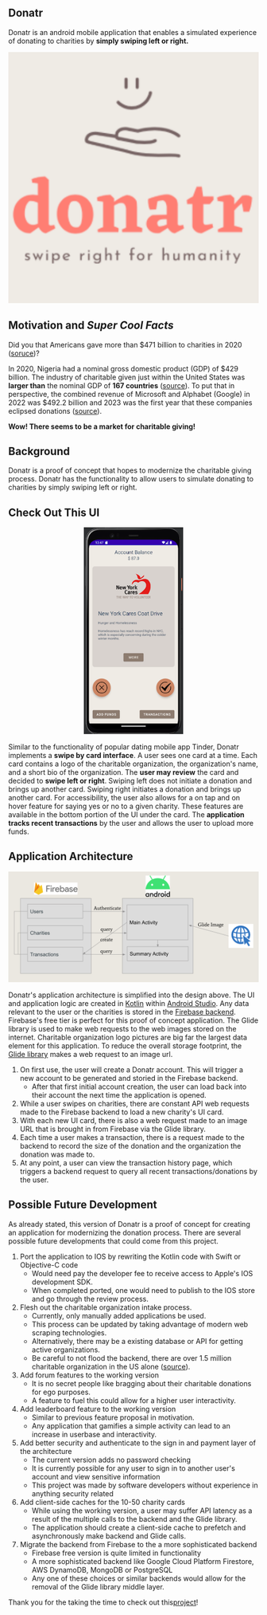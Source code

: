 ## Donatr
Donatr is an android mobile application that enables a simulated experience of donating to charities by **simply swiping left or right.**

<p align="center"><img width="600" src="https://github.com/jrbjrb1212/Donatr/blob/main/readme_pics/Logo.png?raw=true"></p>
<!-- <p align="center"><img width="600" src="readme_pics/Logo.png?raw=true"></p> -->


## Motivation and *Super Cool Facts*
Did you that Americans gave more than $471 billion to charities in 2020 ([soruce](https://www.definefinancial.com/blog/charitable-giving-statistics/#:~:text=In%20fact%2C%20Americans%20gave%20a,giving%20despite%20a%20global%20pandemic.))?

In 2020, Nigeria had a nominal gross domestic product (GDP) of $429 billion. The industry of charitable given just within the United States was **larger than** the nominal GDP of **167 countries** ([source](https://statisticstimes.com/economy/countries-by-gdp.php)). To put that in perspective, the combined revenue of Microsoft and Alphabet (Google) in 2022 was $492.2 billion and 2023 was the first year that these companies eclipsed donations ([source](https://companiesmarketcap.com/largest-companies-by-revenue/)). 

**Wow! There seems to be a market for charitable giving!**

## Background
Donatr is a proof of concept that hopes to modernize the charitable giving process. Donatr has the functionality to allow users to simulate donating to charities by simply swiping left or right.

## Check Out This UI
<p align="center"><img width="200" src="https://github.com/jrbjrb1212/Donatr/blob/main/readme_pics/Demo.png?raw=true"></p>
<!-- <p align="center"><img width="200" src="readme_pics/Demo.png?raw=true"></p> -->

Similar to the functionality of popular dating mobile app Tinder, Donatr implements a **swipe by card interface**. A user sees one card at a time. Each card contains a logo of the charitable organization, the organization's name, and a short bio of the organization. The **user may review** the card and decided to **swipe left or right**. Swiping left does not initiate a donation and brings up another card. Swiping right initiates a donation and brings up another card. For accessibility, the user also allows for a on tap and on hover feature for saying yes or no to a given charity. These features are available in the bottom portion of the UI under the card. The **application tracks recent transactions** by the user and allows the user to upload more funds.


## Application Architecture
<p align="center"><img width="600" src="https://github.com/jrbjrb1212/Donatr/blob/main/readme_pics/Architecture.png?raw=true"></p>
<!-- <p align="center"><img width="600" src="readme_pics/Architecture.png?raw=true"></p> -->

Donatr's application architecture is simplified into the design above. The UI and application logic are created in [Kotlin](https://github.com/JetBrains/kotlin) within [Android Studio](https://developer.android.com/studio). Any data relevant to the user or the charities is stored in the [Firebase backend](https://firebase.google.com/). Firebase's free tier is perfect for this proof of concept application. The Glide library is used to make web requests to the web images stored on the internet. Charitable organization logo pictures are big far the largest data element for this application. To reduce the overall storage footprint, the [Glide library](https://github.com/bumptech/glide) makes a web request to an image url.

1. On first use, the user will create a Donatr account. This will trigger a new account to be generated and storied in the Firebase backend.    
    - After that first initial account creation, the user can load back into their account the next time the application is opened. 
2. While a user swipes on charities, there are constant API web requests made to the Firebase backend to load a new charity's UI card. 
3. With each new UI card, there is also a web request made to an image URL that is brought in from Firebase via the Glide library. 
4. Each time a user makes a transaction, there is a request made to the backend to record the size of the donation and the organization the donation was made to.
5. At any point, a user can view the transaction history page, which triggers a backend request to query all recent transactions/donations by the user.

## Possible Future Development

As already stated, this version of Donatr is a proof of concept for creating an application for modernizing the donation process. There are several possible future developments that could come from this project.

1. Port the application to IOS by rewriting the Kotlin code with Swift or Objective-C code
    - Would need pay the developer fee to receive access to Apple's IOS development SDK.
    - When completed ported, one would need to publish to the IOS store and go through the review process.
2. Flesh out the charitable organization intake process.
    - Currently, only manually added applications be used.
    - This process can be updated by taking advantage of modern web scraping technologies.
    - Alternatively, there may be a existing database or API for getting active organizations.
    - Be careful to not flood the backend, there are over 1.5 million charitable organization in the US alone ([source](https://www.zippia.com/advice/nonprofit-statistics/#:~:text=How%20many%20nonprofits%20are%20there,organizations%20in%20the%20United%20States.)).
3. Add forum features to the working version
    - It is no secret people like bragging about their charitable donations for ego purposes.
    - A feature to fuel this could allow for a higher user interactivity.
4. Add leaderboard feature to the working version
    - Similar to previous feature proposal in motivation.
    - Any application that gamifies a simple activity can lead to an increase in userbase and interactivity.
5. Add better security and authenticate to the sign in and payment layer of the architecture
    - The current version adds no password checking
    - It is currently possible for any user to sign in to another user's account and view sensitive information
    - This project was made by software developers without experience in anything security related
6. Add client-side caches for the 10-50 charity cards
    - While using the working version, a user may suffer API latency as a result of the multiple calls to the backend and the Glide library.
    - The application should create a client-side cache to prefetch and asynchronously make backend and Glide calls.
7. Migrate the backend from Firebase to the a more sophisticated backend
    - Firebase free version is quite limited in functionality
    - A more sophisticated backend like Google Cloud Platform Firestore, AWS DynamoDB, MongoDB or PostgreSQL 
    - Any one of these choices or similar backends would allow for the removal of the Glide library middle layer.



Thank you for the taking the time to check out this[project](https://www.youtube.com/watch?v=dQw4w9WgXcQ)! 